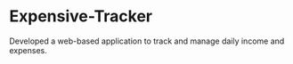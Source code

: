 # Expensive-Tracker
Developed a web-based application to track and manage daily income and expenses.
